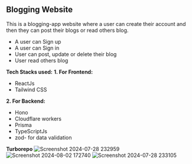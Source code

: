 
## Blogging Website
This is a blogging-app website where a user can create their account and then they can post their blogs or read others blog.
 
 - A user can Sign up
 - A user can Sign in
 - User can post, update or delete their blog
 - User read others blog

**Tech Stacks used:**
**1. For Frontend:**

 - ReactJs
 - Tailwind CSS
 
 
**2. For Backend:** 

 - Hono
 - Cloudflare workers
 - Prisma
 - TypeScriptJs
 - zod- for data validation

 **Turborepo** 
![Screenshot 2024-07-28 232959](https://github.com/user-attachments/assets/33198035-77ad-4179-96af-b99bf76967ba)
![Screenshot 2024-08-02 172740](https://github.com/user-attachments/assets/3ca0b51d-4935-47bd-845a-be4df6ed4dfd)
![Screenshot 2024-07-28 233105](https://github.com/user-attachments/assets/cd4a7638-0fe7-4575-a328-c79bb428bbf9)

 


 
